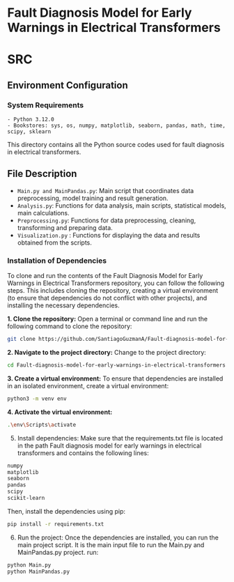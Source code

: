 # Fault Diagnosis Model for Early Warnings in Electrical Transformers
# SRC

## Environment Configuration
### System Requirements
```
- Python 3.12.0
- Bookstores: sys, os, numpy, matplotlib, seaborn, pandas, math, time, scipy, sklearn
```

This directory contains all the Python source codes used for fault diagnosis in electrical transformers.

## File Description
- `Main.py and MainPandas.py`: Main script that coordinates data preprocessing, model training and result generation.
- `Analysis.py`: Functions for data analysis, main scripts, statistical models, main calculations.
- `Preprocessing.py`: Functions for data preprocessing, cleaning, transforming and preparing data.
- `Visualization.py` : Functions for displaying the data and results obtained from the scripts.
  
### Installation of Dependencies
To clone and run the contents of the Fault Diagnosis Model for Early Warnings in Electrical Transformers repository, you can follow the following steps. This includes cloning the repository, creating a virtual environment (to ensure that dependencies do not conflict with other projects), and installing the necessary dependencies.

**1. Clone the repository:**
Open a terminal or command line and run the following command to clone the repository:
```bash
git clone https://github.com/SantiagoGuzmanA/Fault-diagnosis-model-for-early-warnings-in-electrical-transformers.git
```

**2. Navigate to the project directory:**
Change to the project directory:
```bash
cd Fault-diagnosis-model-for-early-warnings-in-electrical-transformers
```

**3. Create a virtual environment:**
To ensure that dependencies are installed in an isolated environment, create a virtual environment:
```bash
python3 -m venv env
```

**4. Activate the virtual environment:**
```bash
.\env\Scripts\activate
```

5. Install dependencies:
Make sure that the requirements.txt file is located in the path Fault diagnosis model for early warnings in electrical transformers and contains the following lines:
```bash
numpy
matplotlib
seaborn
pandas
scipy
scikit-learn
```
Then, install the dependencies using pip:
```bash
pip install -r requirements.txt
```

6. Run the project:
Once the dependencies are installed, you can run the main project script. It is the main input file to run the Main.py and MainPandas.py project. run:
```bash
python Main.py
python MainPandas.py
```
